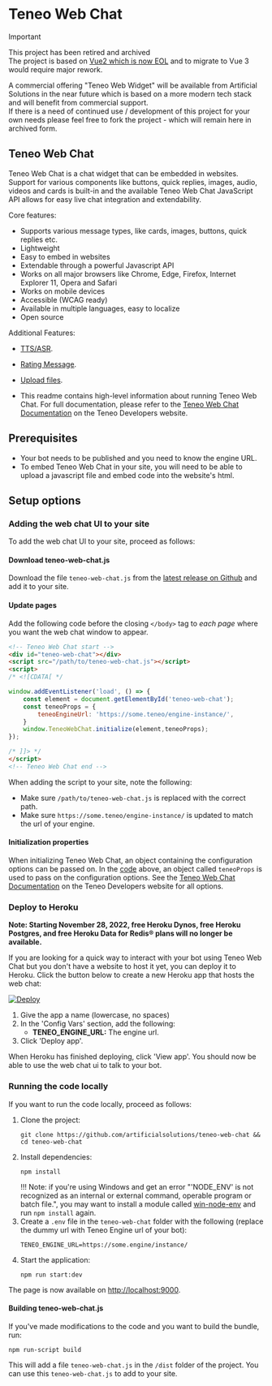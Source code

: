 # Teneo Web Chat

> [!IMPORTANT]
> This project has been retired and archived  
> The project is based on [Vue2 which is now EOL](https://v2.vuejs.org/eol/) and to migrate to Vue 3 would require major rework.  
>  
> A commercial offering "Teneo Web Widget" will be available from Artificial Solutions in the near future which is based on a more modern tech stack and will benefit from commercial support.  
> If there is a need of continued use / development of this project for your own needs please feel free to fork the project - which will remain here in archived form.

## Teneo Web Chat

Teneo Web Chat is a chat widget that can be embedded in websites. Support for various components like buttons, quick replies, images, audio, videos and cards is built-in and the available Teneo Web Chat JavaScript API allows for easy live chat integration and extendability.

Core features:
* Supports various message types, like cards, images, buttons, quick replies etc.
* Lightweight
* Easy to embed in websites
* Extendable through a powerful Javascript API
* Works on all major browsers like Chrome, Edge, Firefox, Internet Explorer 11, Opera and Safari
* Works on mobile devices
* Accessible (WCAG ready)
* Available in multiple languages, easy to localize
* Open source

Additional Features:
 * [TTS/ASR](docs/features/TTS.md).
 * [Rating Message](docs/features/Rating%20Message.md).
 * [Upload files](docs/features/upload.md).

* This readme contains high-level information about running Teneo Web Chat. For full documentation, please refer to the [Teneo Web Chat Documentation](https://developers.artificial-solutions.com/engine/teneo-web-chat) on the Teneo Developers website.

## Prerequisites
* Your bot needs to be published and you need to know the engine URL.
* To embed Teneo Web Chat in your site, you will need to be able to upload a javascript file and embed code into the website's html.

## Setup options
### Adding the web chat UI to your site
To add the web chat UI to your site, proceed as follows:

#### Download teneo-web-chat.js
Download the file `teneo-web-chat.js` from the [latest release on Github](https://github.com/artificialsolutions/teneo-web-chat/releases/) and add it to your site.

#### Update pages
Add the following code before the closing `</body>` tag to _each page_ where you want the web chat window to appear.

```html
<!-- Teneo Web Chat start -->
<div id="teneo-web-chat"></div>
<script src="/path/to/teneo-web-chat.js"></script>
<script>
/* <![CDATA[ */

window.addEventListener('load', () => {
    const element = document.getElementById('teneo-web-chat');
    const teneoProps = {
        teneoEngineUrl: 'https://some.teneo/engine-instance/',
    }
    window.TeneoWebChat.initialize(element,teneoProps);
});

/* ]]> */
</script>
<!-- Teneo Web Chat end -->
```

When adding the script to your site, note the following:
* Make sure `/path/to/teneo-web-chat.js` is replaced with the correct path.
* Make sure `https://some.teneo/engine-instance/` is updated to match the url of your engine.

#### Initialization properties
When initializing Teneo Web Chat, an object containing the configuration options can be passed on. In the [code](#update-pages) above, an object called `teneoProps` is used to pass on the configuration options. See the [Teneo Web Chat Documentation](https://developers.artificial-solutions.com/engine/teneo-web-chat) on the Teneo Developers website for all options.

### Deploy to Heroku

**Note: Starting November 28, 2022, free Heroku Dynos, free Heroku Postgres, and free Heroku Data for Redis® plans will no longer be available.**

If you are looking for a quick way to interact with your bot using Teneo Web Chat but you don't have a website to host it yet, you can deploy it to Heroku. Click the button below to create a new Heroku app that hosts the web chat:

[![Deploy](https://www.herokucdn.com/deploy/button.svg?classes=heroku)](https://heroku.com/deploy?template=https://github.com/artificialsolutions/teneo-web-chat)

1. Give the app a name (lowercase, no spaces)
2. In the 'Config Vars' section, add the following:
    * **TENEO_ENGINE_URL:** The engine url.
3. Click 'Deploy app'.

When Heroku has finished deploying, click 'View app'. You should now be able to use the web chat ui to talk to your bot.

### Running the code locally
If you want to run the code locally, proceed as follows:

1. Clone the project:
    ```
    git clone https://github.com/artificialsolutions/teneo-web-chat && cd teneo-web-chat
    ```
2. Install dependencies:
    ```
    npm install
    ```
    !!! Note: if you're using Windows and get an error "'NODE_ENV' is not recognized as an internal or external command, operable program or batch file.", you may want to install a module called [win-node-env](https://github.com/laggingreflex/win-node-env) and run `npm install` again.
3. Create a `.env` file in the `teneo-web-chat` folder with the following (replace the dummy url with Teneo Engine url of your bot):
    ```
    TENEO_ENGINE_URL=https://some.engine/instance/
    ```
4. Start the application:
    ```
    npm run start:dev
    ```

The page is now available on [http://localhost:9000](http://localhost:9000).

#### Building teneo-web-chat.js
If you've made modifications to the code and you want to build the bundle, run:
```
npm run-script build
```
This will add a file `teneo-web-chat.js` in the `/dist` folder of the project. You can use this `teneo-web-chat.js` to add to your site.
